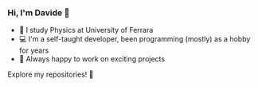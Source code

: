 ### Hi, I'm Davide :wave:

+ :green_book: I study Physics at University of Ferrara
+ :computer: I'm a self-taught developer, been programming (mostly) as a hobby for years
+ :mag_right: Always happy to work on exciting projects

Explore my repositories! :stars: 
